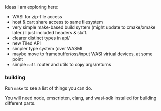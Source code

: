 Ideas I am exploring here:

- WASI for zip-file access
- host & cart share access to same filesystem
- very simple make-based build system (might update to cmake/xmake later.) I just included headers & stuff.
- clearer distinct types in api/
- new Tiled API
- simpler type system (over WASM)
- maybe move to framebuffer/oss/input WASI virtual devices, at some point
- simple `call` router and utils to copy args/returns

### building

Run `make` to see a list of things you can do.

You will need node, emscripten, clang, and wasi-sdk installed for building different parts.

### 
